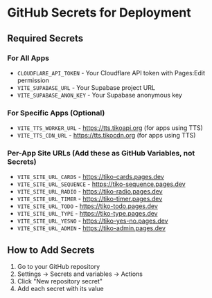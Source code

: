 # GitHub Secrets for Deployment

## Required Secrets

### For All Apps

- `CLOUDFLARE_API_TOKEN` - Your Cloudflare API token with Pages:Edit permission
- `VITE_SUPABASE_URL` - Your Supabase project URL
- `VITE_SUPABASE_ANON_KEY` - Your Supabase anonymous key

### For Specific Apps (Optional)

- `VITE_TTS_WORKER_URL` - https://tts.tikoapi.org (for apps using TTS)
- `VITE_TTS_CDN_URL` - https://tts.tikocdn.org (for apps using TTS)

### Per-App Site URLs (Add these as GitHub Variables, not Secrets)

- `VITE_SITE_URL_CARDS` - https://tiko-cards.pages.dev
- `VITE_SITE_URL_SEQUENCE` - https://tiko-sequence.pages.dev
- `VITE_SITE_URL_RADIO` - https://tiko-radio.pages.dev
- `VITE_SITE_URL_TIMER` - https://tiko-timer.pages.dev
- `VITE_SITE_URL_TODO` - https://tiko-todo.pages.dev
- `VITE_SITE_URL_TYPE` - https://tiko-type.pages.dev
- `VITE_SITE_URL_YESNO` - https://tiko-yes-no.pages.dev
- `VITE_SITE_URL_ADMIN` - https://tiko-admin.pages.dev

## How to Add Secrets

1. Go to your GitHub repository
2. Settings → Secrets and variables → Actions
3. Click "New repository secret"
4. Add each secret with its value
